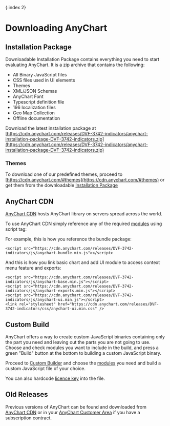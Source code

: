 {:index 2}
# Downloading AnyChart

## Installation Package

Downloadable Installation Package contains everything you need to start evaluating AnyChart. It is a zip archive that contains the following:

- All Binary JavaScript files
- CSS files used in UI elements
- Themes
- XML/JSON Schemas
- AnyChart Font
- Typescript definition file
- 196 localization files
- Geo Map Collection
- Offline documentation

Download the latest installation package at [https://cdn.anychart.com/releases/DVF-3742-indicators/anychart-installation-package-DVF-3742-indicators.zip](https://cdn.anychart.com/releases/DVF-3742-indicators/anychart-installation-package-DVF-3742-indicators.zip)

### Themes

To download one of our predefined themes, proceed to [https://cdn.anychart.com/#themes](https://cdn.anychart.com/#themes) or get them from the downloadable [Installation Package](#installation_package)

## AnyChart CDN

[AnyChart CDN](https://cdn.anychart.com/) hosts AnyChart library on servers spread across the world.
  
To use AnyChart CDN simply reference any of the required [modules](Modules) using script tag:

For example, this is how you reference the bundle package:

```
<script src="https://cdn.anychart.com/releases/DVF-3742-indicators/js/anychart-bundle.min.js"></script>
```

And this is how you link basic chart and add UI module to access context menu feature and exports:

```
<script src="https://cdn.anychart.com/releases/DVF-3742-indicators/js/anychart-base.min.js"></script>
<script src="https://cdn.anychart.com/releases/DVF-3742-indicators/js/anychart-exports.min.js"></script>
<script src="https://cdn.anychart.com/releases/DVF-3742-indicators/js/anychart-ui.min.js"></script>
<link rel="stylesheet" href="https://cdn.anychart.com/releases/DVF-3742-indicators/css/anychart-ui.min.css" />
```
  
## Custom Build

AnyChart offers a way to create custom JavaScript binaries containing only the part you need and leaving out the parts you are not going to use. Choose and check modules you want to include in the build, and press a green "Build" button at the bottom to building a custom JavaScript binary.

Proceed to [Custom Builder](https://www.anychart.com/download/products/#custom-build) and choose the [modules](Modules) you need and build a custom JavaScript file of your choice.

You can also hardcode [licence key](Credits) into the file.

## Old Releases

Previous versions of AnyChart can be found and downloaded from [AnyChart CDN](https://cdn.anychart.com) or in your [AnyChart Customer Area](https://www.anychart.com/customer_area/) if you have a subscription contract.
